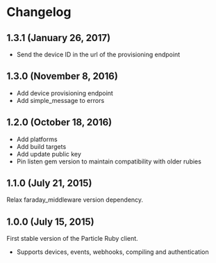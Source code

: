 # Changelog

## 1.3.1 (January 26, 2017)

- Send the device ID in the url of the provisioning endpoint

## 1.3.0 (November 8, 2016)

- Add device provisioning endpoint
- Add simple_message to errors

## 1.2.0 (October 18, 2016)

- Add platforms
- Add build targets
- Add update public key
- Pin listen gem version to maintain compatibility with older rubies

## 1.1.0 (July 21, 2015)

Relax faraday_middleware version dependency.

## 1.0.0 (July 15, 2015)

First stable version of the Particle Ruby client.

- Supports devices, events, webhooks, compiling and authentication
